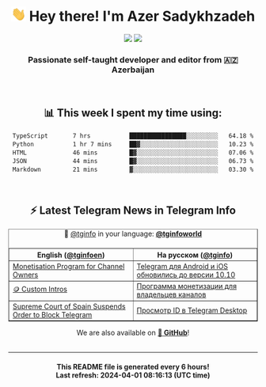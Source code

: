 <div align="center">
	<div>
		<h1>
      <img src="./assets/hi.gif" width="30px"> Hey there! I'm Azer Sadykhzadeh
    </h1>
    <img height="18" src="https://komarev.com/ghpvc/?username=sadykhzadeh&label=Views&color=2081c1&style=flat-square" />
		<a href="https://wakatime.com/Azer"> <img height="18" src="https://wakatime.com/badge/user/f80ae27a-c328-426f-a381-bc84136e2dd6.svg" /> </a>
    <h3>
      Passionate self-taught developer and editor from 🇦🇿 Azerbaijan
    </h3>
  </div>
  <br>

<h2>📊 This week I spent my time using:</h2>

<!--START_SECTION:waka-->

```txt
TypeScript       7 hrs           ████████████████░░░░░░░░░   64.18 %
Python           1 hr 7 mins     ██▓░░░░░░░░░░░░░░░░░░░░░░   10.23 %
HTML             46 mins         █▓░░░░░░░░░░░░░░░░░░░░░░░   07.06 %
JSON             44 mins         █▓░░░░░░░░░░░░░░░░░░░░░░░   06.73 %
Markdown         21 mins         ▓░░░░░░░░░░░░░░░░░░░░░░░░   03.30 %
```

<!--END_SECTION:waka-->

<br>

<h2>⚡️ Latest Telegram News in Telegram Info</h2>
  <table border>
		<tr>
			<th width="50%">English (<a href="https://t.me/tginfoen">@tginfoen</a>)</th>
			<th>На русском (<a href="https://t.me/tginfo">@tginfo</a>)</th>
		</tr>
		<caption>🚩 <a href="https://t.me/tginfo">@tginfo</a> in your language: <a href="https://t.me/tginfoworld"><b>@tginfoworld</b></a><caption/>
  <tr><td><a href="https://t.me/tginfoen/1878">Monetisation Program for Channel Owners</a></td>
    <td><a href="https://t.me/tginfo/3976">Telegram для Android и iOS обновились до версии 10.10</a></td></tr><tr><td><a href="https://t.me/tginfoen/1877">🪙 Custom Intros</a></td>
    <td><a href="https://t.me/tginfo/3975">Программа монетизации для владельцев каналов</a></td></tr><tr><td><a href="https://t.me/tginfoen/1876">Supreme Court of Spain Suspends Order to Block Telegram</a></td>
    <td><a href="https://t.me/tginfo/3974">Просмотр ID в Telegram Desktop</a></td></tr>
</table>
We are also available on <a href="https://github.com/tginfo"><b>🐙 GitHub</b></a>!
</div>

<br>
<hr>
<h4 align="center">This README file is generated <b>every 6 hours</b>!</br>Last refresh: <b>2024-04-01 08:16:13 (UTC time)</b></h4>
